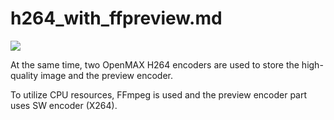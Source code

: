 # h264_with_ffpreview.md

![](http://i.imgur.com/v4XTeXY.png)

At the same time, two OpenMAX H264 encoders are used to store the high-quality image and the preview encoder.

To utilize CPU resources, FFmpeg is used and the preview encoder part uses SW encoder (X264).
